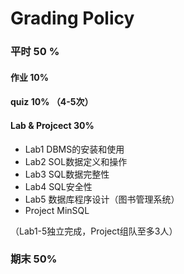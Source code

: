 # Grading Policy

### 平时 50 %

#### 作业 10%

#### quiz 10% （4-5次）

#### Lab & Projcect  30%

- Lab1 DBMS的安装和使用
- Lab2 SOL数据定义和操作
- Lab3 SQL数据完整性
- Lab4 SQL安全性
- Lab5 数据库程序设计（图书管理系统）
- Project MinSQL

（Lab1-5独立完成，Project组队至多3人）

### 期末 50%

